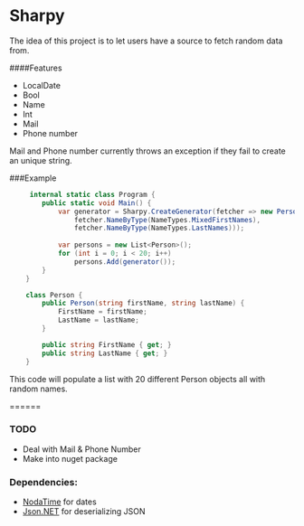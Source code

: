 # Sharpy

The idea of this project is to let users have a source to fetch random data from.

####Features

 * LocalDate
 * Bool
 * Name
 * Int
 * Mail
 * Phone number

Mail and Phone number currently throws an exception if they fail to create an unique string.

###Example

```C#
     internal static class Program {
        public static void Main() {
            var generator = Sharpy.CreateGenerator(fetcher => new Person(
                fetcher.NameByType(NameTypes.MixedFirstNames),
                fetcher.NameByType(NameTypes.LastNames)));
                
            var persons = new List<Person>();
            for (int i = 0; i < 20; i++)
                persons.Add(generator());
        }
    }

    class Person {
        public Person(string firstName, string lastName) {
            FirstName = firstName;
            LastName = lastName;
        }

        public string FirstName { get; }
        public string LastName { get; }
    }
```
This code will populate a list with 20 different Person objects all with random names.

======
### TODO
* Deal with Mail & Phone Number
* Make into nuget package

### Dependencies:

 * [NodaTime](https://github.com/nodatime/nodatime) for dates
 * [Json.NET](https://github.com/JamesNK/Newtonsoft.Json) for deserializing JSON
